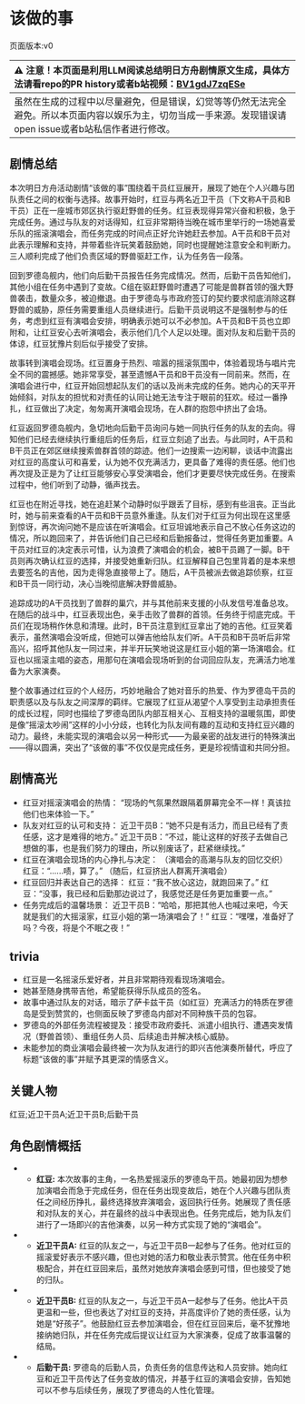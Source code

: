 # 该做的事
页面版本:v0
 

| :warning: 注意！本页面是利用LLM阅读总结明日方舟剧情原文生成，具体方法请看repo的PR history或者b站视频：[BV1gdJ7zqESe](https://www.bilibili.com/video/BV1gdJ7zqESe/)         |
|:----------------------------|
| 虽然在生成的过程中以尽量避免，但是错误，幻觉等等仍然无法完全避免。所以本页面内容以娱乐为主，切勿当成一手来源。发现错误请open issue或者b站私信作者进行修改。|



## 剧情总结
本次明日方舟活动剧情“该做的事”围绕着干员红豆展开，展现了她在个人兴趣与团队责任之间的权衡与选择。故事开始时，红豆与两名近卫干员（下文称A干员和B干员）正在一座城市郊区执行驱赶野兽的任务。红豆表现得异常兴奋和积极，急于完成任务。通过与队友的对话得知，红豆非常期待当晚在城市里举行的一场她喜爱乐队的摇滚演唱会，而任务完成的时间点正好允许她赶去参加。A干员和B干员对此表示理解和支持，并带着些许玩笑着鼓励她，同时也提醒她注意安全和判断力。三人顺利完成了他们负责区域的野兽驱赶工作，认为任务告一段落。

回到罗德岛舰内，他们向后勤干员报告任务完成情况。然而，后勤干员告知他们，其他小组在任务中遇到了变故。C组在驱赶野兽时遭遇了可能是兽群首领的强大野兽袭击，数量众多，被迫撤退。由于罗德岛与市政府签订的契约要求彻底消除这群野兽的威胁，原任务需要重组人员继续进行。后勤干员说明这不是强制参与的任务，考虑到红豆有演唱会安排，明确表示她可以不必参加。A干员和B干员也立即附和，让红豆安心去听演唱会，表示他们几个人足以处理。面对队友和后勤干员的体谅，红豆犹豫片刻后似乎接受了安排。

故事转到演唱会现场。红豆置身于热烈、喧嚣的摇滚氛围中，体验着现场与唱片完全不同的震撼感。她非常享受，甚至遗憾A干员和B干员没有一同前来。然而，在演唱会进行中，红豆开始回想起队友们的话以及尚未完成的任务。她内心的天平开始倾斜，对队友的担忧和对责任的认同让她无法专注于眼前的狂欢。经过一番挣扎，红豆做出了决定，匆匆离开演唱会现场，在人群的抱怨中挤出了会场。

红豆返回罗德岛舰内，急切地向后勤干员询问与她一同执行任务的队友的去向。得知他们已经去继续执行重组后的任务后，红豆立刻追了出去。与此同时，A干员和B干员正在郊区继续搜索兽群首领的踪迹。他们一边搜索一边闲聊，谈话中流露出对红豆的高度认可和喜爱，认为她不仅充满活力，更具备了难得的责任感。他们也再次提及正是为了让红豆能够安心享受演唱会，他们才更要尽快完成任务。在搜索过程中，他们听到了动静，循声找去。

红豆也在附近寻找，她在追赶某个动静时似乎跟丢了目标，感到有些沮丧。正当此时，她与前来查看的A干员和B干员意外重逢。队友们对于红豆为何出现在这里感到惊讶，再次询问她不是应该在听演唱会。红豆坦诚地表示自己不放心任务这边的情况，所以跑回来了，并告诉他们自己已经和后勤报备过，觉得任务更加重要。A干员对红豆的决定表示可惜，认为浪费了演唱会的机会，被B干员踢了一脚。B干员则再次确认红豆的选择，并接受她重新归队。红豆解释自己包里背着的是本来想去要签名的吉他，因为走得急直接带上了。随后，A干员被派去做追踪侦察，红豆和B干员一同行动，决心当晚彻底解决野兽威胁。

追踪成功的A干员找到了兽群的巢穴，并与其他前来支援的小队发信号准备总攻。在随后的战斗中，红豆表现出色，亲手击败了兽群的首领。任务终于彻底完成。干员们在现场稍作休息和清理。此时，B干员注意到红豆拿出了她的吉他。红豆笑着表示，虽然演唱会没听成，但她可以弹吉他给队友们听。A干员和B干员听后非常高兴，招呼其他队友一同过来，并半开玩笑地说这是红豆小姐的第一场演唱会。红豆也以摇滚主唱的姿态，用那句在演唱会现场听到的台词回应队友，充满活力地准备为大家演奏。

整个故事通过红豆的个人经历，巧妙地融合了她对音乐的热爱、作为罗德岛干员的职责感以及与队友之间深厚的羁绊。它展现了红豆从渴望个人享受到主动承担责任的成长过程，同时也描绘了罗德岛团队内部互相关心、互相支持的温暖氛围，即使是像“摇滚太吵闹”这样的小小分歧，也转化为队友间有趣的互动和支持红豆兴趣的动力。最终，未能实现的演唱会以另一种形式——为最亲密的战友进行的特殊演出——得以圆满，突出了“该做的事”不仅仅是完成任务，更是珍视情谊和共同分担。
## 剧情高光
*   红豆对摇滚演唱会的热情：
    “现场的气氛果然跟隔着屏幕完全不一样！真该拉他们也来体验一下。”
*   队友对红豆的认可和支持：
    近卫干员B：“她不只是有活力，而且已经有了责任感，这才是难得的地方。”
    近卫干员B：“不过，能让这样的好孩子去做自己想做的事，也是我们努力的理由，所以别废话了，赶紧继续找。”
*   红豆在演唱会现场的内心挣扎与决定：
    （演唱会的高潮与队友的回忆交织）
    红豆：“......啧，算了。”
    （随后，红豆挤出人群离开演唱会）
*   红豆回归并表达自己的选择：
    红豆：“我不放心这边，就跑回来了。”
    红豆：“没事，我已经和后勤那边说过了，我感觉还是任务更加重要一点。”
*   任务完成后的温馨场景：
    近卫干员B：“哈哈，那把其他人也喊过来吧，今天就是我们的大摇滚家，红豆小姐的第一场演唱会了！”
    红豆：“嘿嘿，准备好了吗？今夜，将是个不眠之夜！”
## trivia
*   红豆是一名摇滚乐爱好者，并且非常期待观看现场演唱会。
*   她甚至随身携带吉他，希望能获得乐队成员的签名。
*   故事中通过队友的对话，暗示了萨卡兹干员（如红豆）充满活力的特质在罗德岛是受到赞赏的，也侧面反映了罗德岛内部对不同种族干员的包容。
*   罗德岛的外部任务流程被提及：接受市政府委托、派遣小组执行、遭遇突发情况（野兽首领）、重组任务人员、后续追击并解决核心威胁。
*   未能参加的商业演唱会最终被一次为队友进行的即兴吉他演奏所替代，呼应了标题“该做的事”并赋予其更深的情感含义。
## 关键人物
红豆;近卫干员A;近卫干员B;后勤干员
## 角色剧情概括
-   *   **红豆:** 本次故事的主角，一名热爱摇滚乐的罗德岛干员。她最初因为想参加演唱会而急于完成任务，但在任务出现变故后，她在个人兴趣与团队责任之间经历挣扎，最终选择放弃演唱会，返回执行任务。她展现了责任感和对队友的关心，并在最终的战斗中表现出色。任务完成后，她为队友们进行了一场即兴的吉他演奏，以另一种方式实现了她的“演唱会”。
-   *   **近卫干员A:** 红豆的队友之一，与近卫干员B一起参与了任务。他对红豆的摇滚爱好表示不感兴趣，但也对她的活力和敬业表示赞赏。他在任务中积极配合，并在红豆回来后，虽然对她放弃演唱会感到可惜，但也接受了她的归队。
-   *   **近卫干员B:** 红豆的队友之一，与近卫干员A一起参与了任务。他比A干员更温和一些，但也表达了对红豆的支持，并高度评价了她的责任感，认为她是“好孩子”。他鼓励红豆去参加演唱会，但在红豆回来后，毫不犹豫地接纳她归队，并在任务完成后提议让红豆为大家演奏，促成了故事温馨的结局。
-   *   **后勤干员:** 罗德岛的后勤人员，负责任务的信息传达和人员安排。她向红豆和近卫干员传达了任务变故的情况，并基于红豆的演唱会安排，告知她可以不参与后续任务，展现了罗德岛的人性化管理。